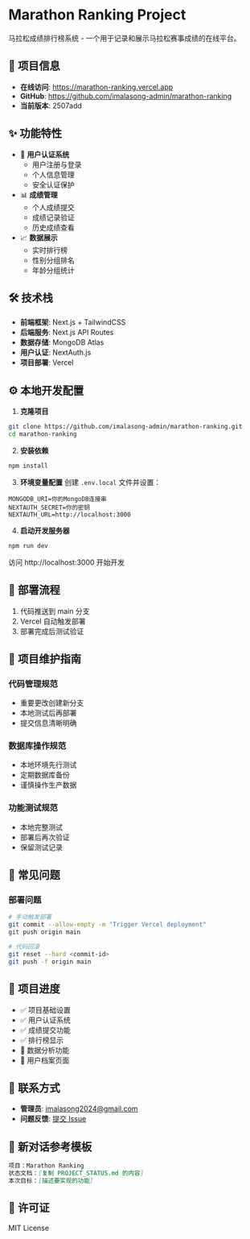 # Marathon Ranking Project

马拉松成绩排行榜系统 - 一个用于记录和展示马拉松赛事成绩的在线平台。

## 📌 项目信息
- **在线访问**: https://marathon-ranking.vercel.app
- **GitHub**: https://github.com/imalasong-admin/marathon-ranking
- **当前版本**: 2507add

## ✨ 功能特性
- 🔐 **用户认证系统**
  - 用户注册与登录
  - 个人信息管理
  - 安全认证保护
- 📊 **成绩管理**
  - 个人成绩提交
  - 成绩记录验证
  - 历史成绩查看
- 📈 **数据展示**
  - 实时排行榜
  - 性别分组排名
  - 年龄分组统计

## 🛠 技术栈
- **前端框架**: Next.js + TailwindCSS
- **后端服务**: Next.js API Routes
- **数据存储**: MongoDB Atlas
- **用户认证**: NextAuth.js
- **项目部署**: Vercel

## ⚙️ 本地开发配置
1. **克隆项目**
```bash
git clone https://github.com/imalasong-admin/marathon-ranking.git
cd marathon-ranking
```

2. **安装依赖**
```bash
npm install
```

3. **环境变量配置**
创建 `.env.local` 文件并设置：
```env
MONGODB_URI=你的MongoDB连接串
NEXTAUTH_SECRET=你的密钥
NEXTAUTH_URL=http://localhost:3000
```

4. **启动开发服务器**
```bash
npm run dev
```

访问 http://localhost:3000 开始开发

## 🚀 部署流程
1. 代码推送到 main 分支
2. Vercel 自动触发部署
3. 部署完成后测试验证

## 📝 项目维护指南
### 代码管理规范
- 重要更改创建新分支
- 本地测试后再部署
- 提交信息清晰明确

### 数据库操作规范
- 本地环境先行测试
- 定期数据库备份
- 谨慎操作生产数据

### 功能测试规范
- 本地完整测试
- 部署后再次验证
- 保留测试记录

## 🔧 常见问题
### 部署问题
```bash
# 手动触发部署
git commit --allow-empty -m "Trigger Vercel deployment"
git push origin main

# 代码回滚
git reset --hard <commit-id>
git push -f origin main
```

## 📅 项目进度
- ✅ 项目基础设置
- ✅ 用户认证系统
- ✅ 成绩提交功能
- ✅ 排行榜显示
- 🚧 数据分析功能
- 🚧 用户档案页面

## 📮 联系方式
- **管理员**: imalasong2024@gmail.com
- **问题反馈**: [提交 Issue](https://github.com/imalasong-admin/marathon-ranking/issues)

## 🔄 新对话参考模板
```markdown
项目：Marathon Ranking
状态文档：[复制 PROJECT_STATUS.md 的内容]
本次目标：[描述要实现的功能]
```

## 📄 许可证
MIT License